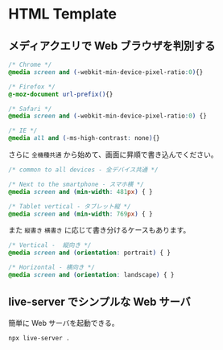 # HTML Template

## メディアクエリで Web ブラウザを判別する

```scss
/* Chrome */
@media screen and (-webkit-min-device-pixel-ratio:0){}

/* Firefox */
@-moz-document url-prefix(){}

/* Safari */
@media screen and (-webkit-min-device-pixel-ratio:0) {}

/* IE */
@media all and (-ms-high-contrast: none){}
```

さらに `全機種共通` から始めて、画面に昇順で書き込んでください。

```scss
/* common to all devices - 全デバイス共通 */

/* Next to the smartphone - スマホ横 */
@media screen and (min-width: 481px) { }

/* Tablet vertical - タブレット縦 */
@media screen and (min-width: 769px) { }
```

また `縦書き` `横書き` に応じて書き分けるケースもあります。

```scss
/* Vertical -  縦向き */
@media screen and (orientation: portrait) { }

/* Horizontal - 横向き */
@media screen and (orientation: landscape) { }
```

## live-server でシンプルな Web サーバ

簡単に Web サーバを起動できる。

```bash
npx live-server .
```
